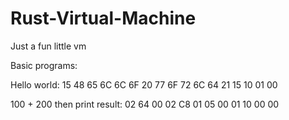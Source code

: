 # Rust-Virtual-Machine

Just a fun little vm

Basic programs:

Hello world: 
15 48 65 6C 6C 6F 20 77 6F 72 6C 64 21 15 10 01 00

100 + 200 then print result:
02 64 00 02 C8 01 05 00 01 10 00 00
